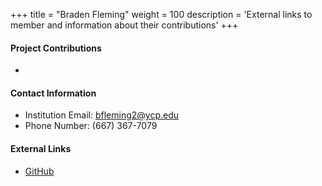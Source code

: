 +++
title = "Braden Fleming"
weight = 100
description = 'External links to member and information about their contributions'
+++

#### Project Contributions
- 

#### Contact Information
- Institution Email: bfleming2@ycp.edu
- Phone Number: (667) 367-7079

#### External Links
- [GitHub](https://github.com/UnicycleUnicorn)